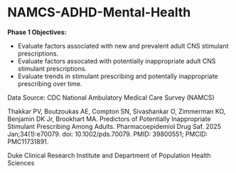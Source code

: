 # NAMCS-ADHD-Mental-Health

**Phase 1 Objectives:**
 - Evaluate factors associated with new and prevalent adult CNS stimulant prescriptions.
 - Evaluate factors assocated with potentially inappropriate adult CNS stimulant prescriptions.
 - Evaluate trends in stimulant prescribing and potentally inappropriate prescribing over time.

Data Source: CDC National Ambulatory Medical Care Survey (NAMCS)

Thakkar PV, Boutzoukas AE, Compton SN, Sivashankar O, Zimmerman KO, Benjamin DK Jr, Brookhart MA. Predictors of Potentially Inappropriate Stimulant Prescribing Among Adults. Pharmacoepidemiol Drug Saf. 2025 Jan;34(1):e70079. doi: 10.1002/pds.70079. PMID: 39800551; PMCID: PMC11731891.


Duke Clinical Research Institute and Department of Population Health Sciences
